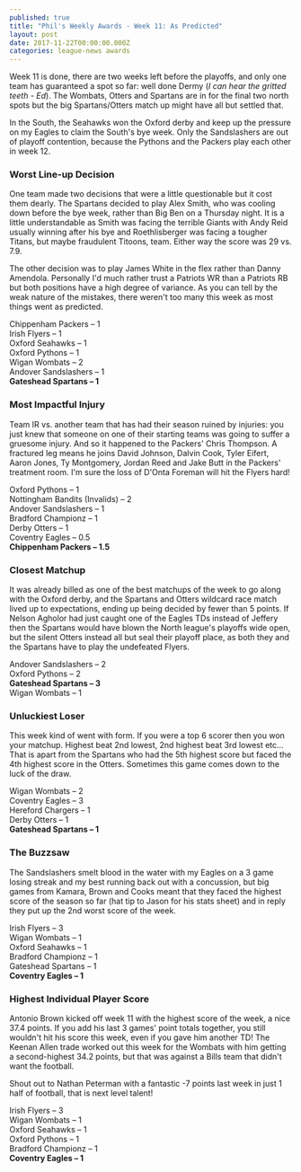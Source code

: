 ```yaml
---
published: true
title: "Phil's Weekly Awards - Week 11: As Predicted"
layout: post
date: 2017-11-22T00:00:00.000Z
categories: league-news awards
---
```


Week 11 is done, there are two weeks left before the playoffs, and only one team has guaranteed a spot so far: well done Dermy (*I can hear the gritted teeth - Ed*). The Wombats, Otters and Spartans are in for the final two north spots but the big Spartans/Otters match up might have all but settled that.

In the South, the Seahawks won the Oxford derby and keep up the pressure on my Eagles to claim the South's bye week. Only the Sandslashers are out of playoff contention, because the Pythons and the Packers play each other in week 12.

### Worst Line-up Decision  

One team made two decisions that were a little questionable but it cost them dearly. The Spartans decided to play Alex Smith, who was cooling down before the bye week, rather than Big Ben on a Thursday night. It is a little understandable as Smith was facing the terrible Giants with Andy Reid usually winning after his bye and Roethlisberger was facing a tougher Titans, but maybe fraudulent Titoons, team. Either way the score was 29 vs. 7.9.

The other decision was to play James White in the flex rather than Danny Amendola. Personally I'd much rather trust a Patriots WR than a Patriots RB but both positions have a high degree of variance.
As you can tell by the weak nature of the mistakes, there weren't too many this week as most things went as predicted.

Chippenham Packers – 1  
Irish Flyers – 1  
Oxford Seahawks – 1  
Oxford Pythons – 1  
Wigan Wombats – 2  
Andover Sandslashers – 1  
**Gateshead Spartans – 1**

### Most Impactful Injury 

Team IR vs. another team that has had their season ruined by injuries: you just knew that someone on one of their starting teams was going to suffer a gruesome injury. And so it happened to the Packers' Chris Thompson. A fractured leg means he joins David Johnson, Dalvin Cook, Tyler Eifert, Aaron Jones, Ty Montgomery, Jordan Reed and Jake Butt in the Packers' treatment room. 
I'm sure the loss of D'Onta Foreman will hit the Flyers hard!

Oxford Pythons – 1  
Nottingham Bandits (Invalids) – 2  
Andover Sandslashers – 1  
Bradford Championz – 1  
Derby Otters – 1  
Coventry Eagles – 0.5  
**Chippenham Packers – 1.5**

### Closest Matchup 

It was already billed as one of the best matchups of the week to go along with the Oxford derby, and the Spartans and Otters wildcard race match lived up to expectations, ending up being decided by fewer than 5 points. If Nelson Agholor had just caught one of the Eagles TDs instead of Jeffery then the Spartans would have blown the North league's playoffs wide open, but the silent Otters instead all but seal their playoff place, as both they and the Spartans have to play the undefeated Flyers.

Andover Sandslashers – 2  
Oxford Pythons – 2  
**Gateshead Spartans – 3**    
Wigan Wombats – 1 

### Unluckiest Loser 

This week kind of went with form. If you were a top 6 scorer then you won your matchup. Highest beat 2nd lowest, 2nd highest beat 3rd lowest etc… That is apart from the Spartans who had the 5th highest score but faced the 4th highest score in the Otters. Sometimes this game comes down to the luck of the draw.

Wigan Wombats – 2  
Coventry Eagles – 3  
Hereford Chargers – 1  
Derby Otters – 1  
**Gateshead Spartans – 1**

### The Buzzsaw

The Sandslashers smelt blood in the water with my Eagles on a 3 game losing streak and my best running back out with a concussion, but big games from Kamara, Brown and Cooks meant that they faced the highest score of the season so far (hat tip to Jason for his stats sheet) and in reply they put up the 2nd worst score of the week.

Irish Flyers – 3  
Wigan Wombats – 1  
Oxford Seahawks – 1  
Bradford Championz – 1  
Gateshead Spartans – 1  
**Coventry Eagles – 1**

### Highest Individual Player Score

Antonio Brown kicked off week 11 with the highest score of the week, a nice 37.4 points. If you add his last 3 games' point totals together, you still wouldn't hit his score this week, even if you gave him another TD! The Keenan Allen trade worked out this week for the Wombats with him getting a second-highest 34.2 points, but that was against a Bills team that didn't want the football.

Shout out to Nathan Peterman with a fantastic -7 points last week in just 1 half of football, that is next level talent!

Irish Flyers – 3  
Wigan Wombats – 1  
Oxford Seahawks – 1  
Oxford Pythons – 1  
Bradford Championz – 1  
**Coventry Eagles – 1**
